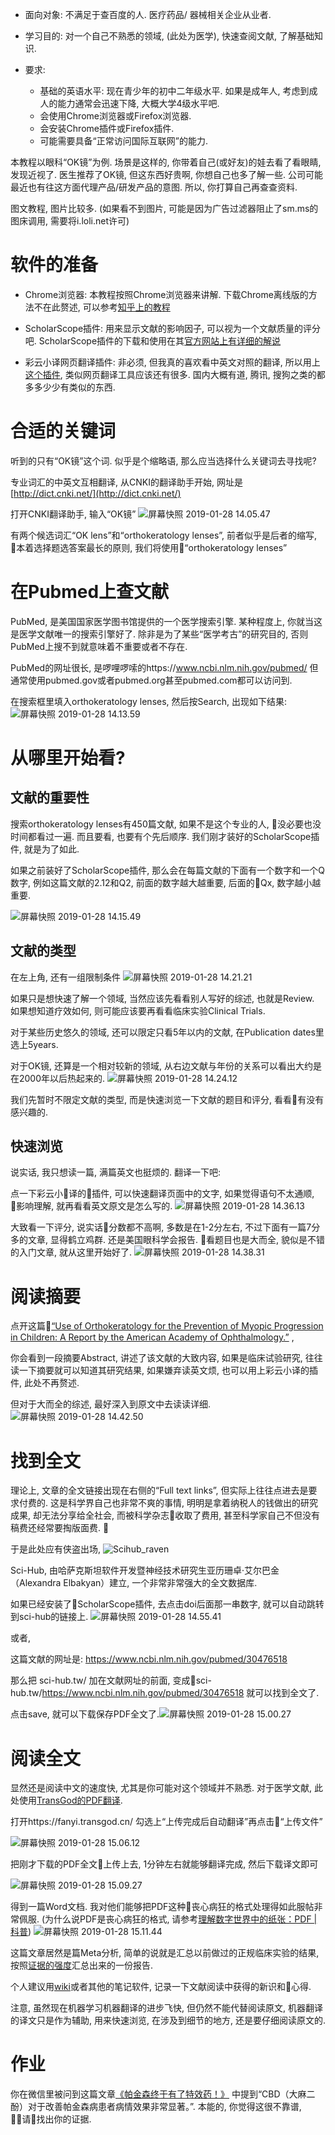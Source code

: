<!--
.. title: 如何查阅文献
.. slug: how-to-use-pubmed-and-read-paper
.. date: 2019-1-28 12:00 UTC+08:00
.. tags: 
.. category: 医学
.. link:
.. description:
.. type: text
-->

* 面向对象: 不满足于查百度的人. 医疗药品/ 器械相关企业从业者. 

* 学习目的: 对一个自己不熟悉的领域, (此处为医学), 快速查阅文献, 了解基础知识.

* 要求: 
    * 基础的英语水平: 现在青少年的初中二年级水平. 如果是成年人, 考虑到成人的能力通常会迅速下降, 大概大学4级水平吧.
    * 会使用Chrome浏览器或Firefox浏览器.
    * 会安装Chrome插件或Firefox插件.
    * 可能需要具备“正常访问国际互联网”的能力.

本教程以眼科“OK镜”为例. 场景是这样的, 你带着自己(或好友)的娃去看了看眼睛, 发现近视了. 医生推荐了OK镜, 但这东西好贵啊, 你想自己也多了解一些. 公司可能最近也有往这方面代理产品/研发产品的意图. 所以, 你打算自己再查查资料. 

图文教程, 图片比较多. (如果看不到图片, 可能是因为广告过滤器阻止了sm.ms的图床调用, 需要将i.loli.net许可)

<!-- TEASER_END -->

# 软件的准备

* Chrome浏览器: 
本教程按照Chrome浏览器来讲解. 下载Chrome离线版的方法不在此赘述, 可以参考[知乎上的教程](https://www.zhihu.com/question/19981495)

* ScholarScope插件: 
用来显示文献的影响因子, 可以视为一个文献质量的评分吧. ScholarScope插件的下载和使用在其[官方网站上有详细的解说](https://www.scholarscope.cn/)

* 彩云小译网页翻译插件: 
非必须, 但我真的喜欢看中英文对照的翻译, 所以用上[这个插件](https://chrome.google.com/webstore/detail/lingocloud-interpreter/jmpepeebcbihafjjadogphmbgiffiajh?hl=zh-CN), 类似网页翻译工具应该还有很多. 国内大概有道, 腾讯, 搜狗之类的都多多少少有类似的东西.

# 合适的关键词

听到的只有“OK镜”这个词. 似乎是个缩略语, 那么应当选择什么关键词去寻找呢?

专业词汇的中英文互相翻译, 从CNKI的翻译助手开始, 网址是[http://dict.cnki.net/](http://dict.cnki.net/)

打开CNKI翻译助手, 输入“OK镜”
![屏幕快照 2019-01-28 14.05.47](https://i.loli.net/2019/01/28/5c4e9bd98c547.png)

有两个候选词汇“OK lens”和“orthokeratology lenses”, 前者似乎是后者的缩写, 本着选择题选答案最长的原则, 我们将使用“orthokeratology lenses”

# 在Pubmed上查文献

PubMed, 是美国国家医学图书馆提供的一个医学搜索引擎. 某种程度上, 你就当这是医学文献唯一的搜索引擎好了. 除非是为了某些“医学考古”的研究目的, 否则PubMed上搜不到就意味着不重要或者不存在. 

PubMed的网址很长, 是啰哩啰嗦的https://www.ncbi.nlm.nih.gov/pubmed/ 但通常使用pubmed.gov或者pubmed.org甚至pubmed.com都可以访问到.

在搜索框里填入orthokeratology lenses, 然后按Search, 出现如下结果: 
![屏幕快照 2019-01-28 14.13.59](https://i.loli.net/2019/01/28/5c4e9dc187f96.png)

# 从哪里开始看?

## 文献的重要性
搜索orthokeratology lenses有450篇文献, 如果不是这个专业的人, 没必要也没时间都看过一遍. 而且要看, 也要有个先后顺序. 我们刚才装好的ScholarScope插件, 就是为了如此. 

如果之前装好了ScholarScope插件, 那么会在每篇文献的下面有一个数字和一个Q数字, 例如这篇文献的2.12和Q2, 前面的数字越大越重要, 后面的Qx, 数字越小越重要. 

![屏幕快照 2019-01-28 14.15.49](https://i.loli.net/2019/01/28/5c4e9e2355a1a.png)

## 文献的类型
在左上角, 还有一组限制条件
![屏幕快照 2019-01-28 14.21.21](https://i.loli.net/2019/01/28/5c4e9f7e35ce7.png)

如果只是想快速了解一个领域, 当然应该先看看别人写好的综述, 也就是Review. 如果想知道疗效如何, 则可能应该要再看看临床实验Clinical Trials. 

对于某些历史悠久的领域, 还可以限定只看5年以内的文献, 在Publication dates里选上5years.

对于OK镜, 还算是一个相对较新的领域, 从右边文献与年份的关系可以看出大约是在2000年以后热起来的. 
![屏幕快照 2019-01-28 14.24.12](https://i.loli.net/2019/01/28/5c4ea0273242f.png)

我们先暂时不限定文献的类型, 而是快速浏览一下文献的题目和评分, 看看有没有感兴趣的. 

## 快速浏览

说实话, 我只想读一篇, 满篇英文也挺烦的. 翻译一下吧:

点一下彩云小译的插件, 可以快速翻译页面中的文字, 如果觉得语句不太通顺, 影响理解, 就再看看英文原文是怎么写的. 
![屏幕快照 2019-01-28 14.36.13](https://i.loli.net/2019/01/28/5c4ea2f8e2c81.png)

大致看一下评分, 说实话分数都不高啊, 多数是在1-2分左右, 不过下面有一篇7分多的文章, 显得鹤立鸡群. 还是美国眼科学会报告. 看题目也是大而全, 貌似是不错的入门文章, 就从这里开始好了.
![屏幕快照 2019-01-28 14.38.31](https://i.loli.net/2019/01/28/5c4ea3afedd46.png)

# 阅读摘要

点开这篇[“Use of Orthokeratology for the Prevention of Myopic Progression in Children: A Report by the American Academy of Ophthalmology.”](https://www.ncbi.nlm.nih.gov/pubmed/30476518) , 

你会看到一段摘要Abstract, 讲述了该文献的大致内容, 如果是临床试验研究, 往往读一下摘要就可以知道其研究结果, 如果嫌弃读英文烦, 也可以用上彩云小译的插件, 此处不再赘述. 

但对于大而全的综述, 最好深入到原文中去读读详细. 
![屏幕快照 2019-01-28 14.42.50](https://i.loli.net/2019/01/28/5c4ea4b13f74d.png)


# 找到全文

理论上, 文章的全文链接出现在右侧的“Full text links”, 但实际上往往点进去是要求付费的. 这是科学界自己也非常不爽的事情, 明明是拿着纳税人的钱做出的研究成果, 却无法分享给全社会, 而被科学杂志收取了费用, 甚至科学家自己不但没有稿费还经常要掏版面费. 

于是此处应有侠盗出场, 
![Scihub_raven](https://i.loli.net/2019/01/28/5c4ea6d76d2db.png)

Sci-Hub, 由哈萨克斯坦软件开发暨神经技术研究生亚历珊卓·艾尔巴金（Alexandra Elbakyan）建立, 一个非常非常强大的全文数据库. 

如果已经安装了ScholarScope插件, 去点击doi后面那一串数字, 就可以自动跳转到sci-hub的链接上. 
![屏幕快照 2019-01-28 14.55.41](https://i.loli.net/2019/01/28/5c4ea77a189c9.png)

或者, 

这篇文献的网址是: https://www.ncbi.nlm.nih.gov/pubmed/30476518

那么把 sci-hub.tw/ 加在文献网址的前面, 变成sci-hub.tw/https://www.ncbi.nlm.nih.gov/pubmed/30476518  就可以找到全文了. 

点击save, 就可以下载保存PDF全文了.![屏幕快照 2019-01-28 15.00.27](https://i.loli.net/2019/01/28/5c4ea8b212c28.png)

# 阅读全文

显然还是阅读中文的速度快, 尤其是你可能对这个领域并不熟悉. 对于医学文献, 此处使用[TransGod的PDF翻译](https://fanyi.transgod.cn/).

打开https://fanyi.transgod.cn/ 勾选上“上传完成后自动翻译”再点击“上传文件”

![屏幕快照 2019-01-28 15.06.12](https://i.loli.net/2019/01/28/5c4eaa0444296.png)

把刚才下载的PDF全文上传上去, 1分钟左右就能够翻译完成, 然后下载译文即可

![屏幕快照 2019-01-28 15.09.27](https://i.loli.net/2019/01/28/5c4eaaca2d7a6.png)

得到一篇Word文档. 我对他们能够把PDF这种丧心病狂的格式处理得如此服帖非常佩服. (为什么说PDF是丧心病狂的格式, 请参考[理解数字世界中的纸张：PDF | 科普](https://sspai.com/post/47092))
![屏幕快照 2019-01-28 15.11.44](https://i.loli.net/2019/01/28/5c4eab4a5b89f.png)

这篇文章居然是篇Meta分析, 简单的说就是汇总以前做过的正规临床实验的结果, 按照[证据的强度](../what-is-ebm/)汇总出来的一份报告. 

个人建议用[wiki](../gollum-wiki)或者其他的笔记软件, 记录一下文献阅读中获得的新识和心得. 

注意, 虽然现在机器学习机器翻译的进步飞快, 但仍然不能代替阅读原文, 机器翻译的译文只是作为辅助, 用来快速浏览, 在涉及到细节的地方, 还是要仔细阅读原文的. 

# 作业
你在微信里被问到这篇文章[《帕金森终于有了特效药！》](http://www.360doc7.net/wxarticlenew/710434757.html) 中提到“CBD（大麻二酚）对于改善帕金森病患者病情效果非常显著。”. 本能的, 你觉得这很不靠谱, 请找出你的证据.